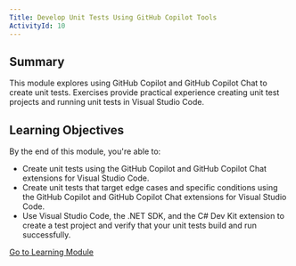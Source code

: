 ```yaml
---
Title: Develop Unit Tests Using GitHub Copilot Tools
ActivityId: 10
---
```


## Summary

This module explores using GitHub Copilot and GitHub Copilot Chat to create unit tests. Exercises provide practical experience creating unit test projects and running unit tests in Visual Studio Code.

## Learning Objectives

By the end of this module, you're able to:

- Create unit tests using the GitHub Copilot and GitHub Copilot Chat extensions for Visual Studio Code.
- Create unit tests that target edge cases and specific conditions using the GitHub Copilot and GitHub Copilot Chat extensions for Visual Studio Code.
- Use Visual Studio Code, the .NET SDK, and the C# Dev Kit extension to create a test project and verify that your unit tests build and run successfully.

[Go to Learning Module](https://learn.microsoft.com/en-us/training/modules/develop-unit-tests-using-github-copilot-tools/)

